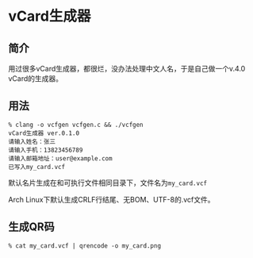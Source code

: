 # vCard生成器

## 简介

用过很多vCard生成器，都很烂，没办法处理中文人名，于是自己做一个v.4.0 vCard的生成器。

## 用法

```
% clang -o vcfgen vcfgen.c && ./vcfgen
vCard生成器 ver.0.1.0
请输入姓名：张三
请输入手机：13823456789
请输入邮箱地址：user@example.com
已写入my_card.vcf
```

默认名片生成在和可执行文件相同目录下，文件名为`my_card.vcf`

Arch Linux下默认生成CRLF行结尾、无BOM、UTF-8的.vcf文件。

## 生成QR码

```
% cat my_card.vcf | qrencode -o my_card.png
```

